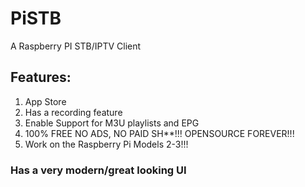 # PiSTB
A Raspberry PI STB/IPTV Client

## Features:
  
1. App Store
3. Has a recording feature
4. Enable Support for M3U playlists and EPG
5. 100% FREE NO ADS, NO PAID SH**!!! OPENSOURCE FOREVER!!!
6. Work on the Raspberry Pi Models 2-3!!!
### Has a very modern/great looking UI
